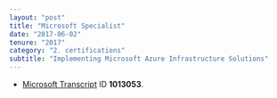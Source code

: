 ```yaml
---
layout: "post"
title: "Microsoft Specialist"
date: "2017-06-02"
tenure: "2017"
category: "2. certifications"
subtitle: "Implementing Microsoft Azure Infrastructure Solutions"
---
```

- <a href="https://mcp.microsoft.com/Anonymous//Transcript/Validate" target="_blank">Microsoft Transcript</a> ID **1013053**.
<!--more-->
